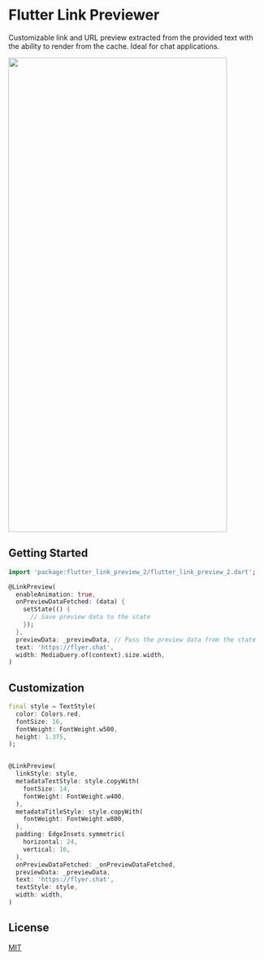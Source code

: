 # Flutter Link Previewer
Customizable link and URL preview extracted from the provided text with the ability to render from the cache. Ideal for chat applications.


<img src="https://user-images.githubusercontent.com/14123304/193461843-6ec34142-dc2a-428d-9b11-9b3a35f265c6.png" width="430" height="932">

## Getting Started

```dart
import 'package:flutter_link_preview_2/flutter_link_preview_2.dart';

@LinkPreview(
  enableAnimation: true,
  onPreviewDataFetched: (data) {
    setState(() {
      // Save preview data to the state              
    });
  },
  previewData: _previewData, // Pass the preview data from the state
  text: 'https://flyer.chat',
  width: MediaQuery.of(context).size.width,
)
```

## Customization

```dart
final style = TextStyle(
  color: Colors.red,
  fontSize: 16,
  fontWeight: FontWeight.w500,
  height: 1.375,
);


@LinkPreview(
  linkStyle: style,
  metadataTextStyle: style.copyWith(
    fontSize: 14,
    fontWeight: FontWeight.w400,
  ),
  metadataTitleStyle: style.copyWith(
    fontWeight: FontWeight.w800,
  ),
  padding: EdgeInsets.symmetric(
    horizontal: 24,
    vertical: 16,
  ),
  onPreviewDataFetched: _onPreviewDataFetched,
  previewData: _previewData,
  text: 'https://flyer.chat',
  textStyle: style,
  width: width,
)
```

## License

[MIT](LICENSE)
